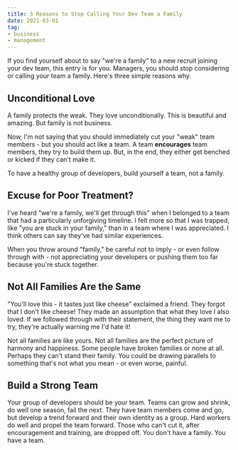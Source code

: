 ```yaml
---
title: 3 Reasons to Stop Calling Your Dev Team a Family
date: 2021-03-01
tag:
- business
- management
---
```

If you find yourself about to say "we're a family" to a new recruit joining your dev team, this entry is for you. Managers, you should stop considering or calling your team a family.  Here's three simple reasons why.

<!--more-->

## Unconditional Love

A family protects the weak.  They love unconditionally.  This is beautiful and amazing.  But family is not business.

Now, I'm not saying that you should immediately cut your "weak" team members - but you should act like a team.  A team **encourages** team members, they try to build them up.  But, in the end, they either get benched or kicked if they can't make it.

To have a healthy group of developers, build yourself a team, not a family.

## Excuse for Poor Treatment?

I've heard "we're a family, we'll get through this" when I belonged to a team that had a particularly unforgiving timeline.  I felt more so that I was trapped, like "you are stuck in your family," than in a team where I was appreciated.  I think others can say they've had similar experiences.

When you throw around "family," be careful not to imply - or even follow through with - not appreciating your developers or pushing them too far because you're stuck together.

## Not All Families Are the Same

"You'll love this - it tastes just like cheese" exclaimed a friend.  They forgot that I don't like cheese! They made an assumption that what they love I also loved.  If we followed through with their statement, the thing they want me to try, they're actually warning me I'd hate it!

Not all families are like yours. Not all families are the perfect picture of harmony and happiness. Some people have broken families or none at all.  Perhaps they can't stand their family. You could be drawing parallels to something that's not what you mean - or even worse, painful.

## Build a Strong Team

Your group of developers should be your team. Teams can grow and shrink, do well one season, fail the next.  They have team members come and go, but develop a trend forward and their own identity as a group.  Hard workers do well and propel the team forward. Those who can't cut it, after encouragement and training, are dropped off.  You don't have a family. You have a team.
